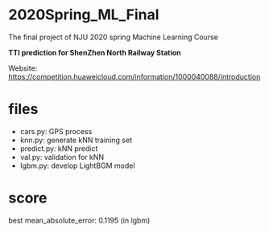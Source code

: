 # 2020Spring_ML_Final
The final project of NJU 2020 spring Machine Learning Course

**TTI prediction for ShenZhen North Railway Station**

Website: https://competition.huaweicloud.com/information/1000040088/introduction

# files
- cars.py: GPS process
- knn.py: generate kNN training set
- predict.py: kNN predict
- val.py: validation for kNN
- lgbm.py: develop LightBGM model

# score
best mean_absolute_error: 0.1195 (in lgbm)